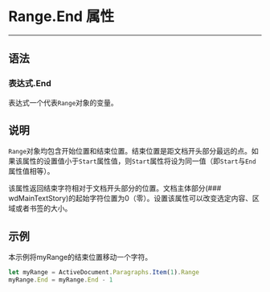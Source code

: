 # Range.End 属性
            
---

## 语法

### 表达式.End

表达式一个代表`Range`对象的变量。

## 说明

`Range`对象均包含开始位置和结束位置。结束位置是距文档开头部分最远的点。如果该属性的设置值小于`Start`属性值，则`Start`属性将设为同一值（即`Start`与`End`属性值相等）。

该属性返回结束字符相对于文档开头部分的位置。文档主体部分(### wdMainTextStory)的起始字符位置为0（零）。设置该属性可以改变选定内容、区域或者书签的大小。

## 示例

本示例将myRange的结束位置移动一个字符。

```javascript
let myRange = ActiveDocument.Paragraphs.Item(1).Range
myRange.End = myRange.End - 1
```

